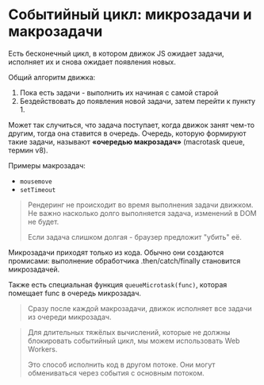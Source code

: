 # Событийный цикл: микрозадачи и макрозадачи

Есть бесконечный цикл, в котором движок JS ожидает задачи, исполняет их и снова ожидает появления новых.

Общий алгоритм движка:

1. Пока есть задачи - выполнить их начиная с самой старой
2. Бездействовать до появления новой задачи, затем перейти к пункту 1.

Может так случиться, что задача поступает, когда движок занят чем-то другим, тогда она ставится в очередь.
Очередь, которую формируют такие задачи, называют **«очередью макрозадач»** (macrotask queue, термин v8).

Примеры макрозадач:

- `mousemove`
- `setTimeout`

> Рендеринг не происходит во время выполнения задачи движком. Не важно насколько долго выполняется задача, изменений в 
> DOM не будет.
> 
> Если задача слишком долгая - браузер предложит "убить" её. 

Микрозадачи приходят только из кода. 
Обычно они создаются промисами: выполнение обработчика .then/catch/finally становится микрозадачей.

Также есть специальная функция `queueMicrotask(func)`, которая помещает func в очередь микрозадач.

> Сразу после каждой макрозадачи,
> движок исполняет все задачи из очереди микрозадач.

> Для длительных тяжёлых вычислений, которые не должны блокировать событийный цикл, 
> мы можем использовать Web Workers.
> 
> Это способ исполнить код в другом потоке. Они могут обмениваться через события с основным потоком.
